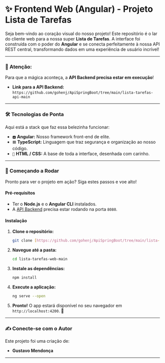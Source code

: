 # ✨ Frontend Web (Angular) - Projeto Lista de Tarefas

Seja bem-vindo ao coração visual do nosso projeto! Este repositório é o lar do cliente web para a nossa super **Lista de Tarefas**. A interface foi construída com o poder do **Angular** e se conecta perfeitamente à nossa API REST central, transformando dados em uma experiência de usuário incrível!

---

### 🚨 Atenção:

Para que a mágica aconteça, a **API Backend precisa estar em execução**!
- **Link para a API Backend:** `https://github.com/gohenj/ApiSpringBoot/tree/main/lista-tarefas-api-main`

---

### 🛠️ Tecnologias de Ponta

Aqui está a stack que faz essa belezinha funcionar:

* `🅰️` **Angular:** Nosso framework front-end de elite.
* `🟦` **TypeScript:** Linguagem que traz segurança e organização ao nosso código.
* `🎨` **HTML / CSS:** A base de toda a interface, desenhada com carinho.

---

### 🚀 Começando a Rodar

Pronto para ver o projeto em ação? Siga estes passos e voe alto!

#### Pré-requisitos
* Ter o **Node.js** e o **Angular CLI** instalados.
* A [API Backend](https://github.com/gohenj/ApiSpringBoot/tree/main/lista-tarefas-api-main) precisa estar rodando na porta `8080`.

#### Instalação
1.  **Clone o repositório:**
    ```bash
    git clone [https://github.com/gohenj/ApiSpringBoot/tree/main/lista-tarefas-web-main.git](https://github.com/gohenj/ApiSpringBoot/tree/main/lista-tarefas-web-main.git)
    ```
2.  **Navegue até a pasta:**
    ```bash
    cd lista-tarefas-web-main
    ```
3.  **Instale as dependências:**
    ```bash
    npm install
    ```
4.  **Execute a aplicação:**
    ```bash
    ng serve --open
    ```
5.  **Pronto!** O app estará disponível no seu navegador em `http://localhost:4200`. 🎉

---
### ✍️ Conecte-se com o Autor

Este projeto foi uma criação de:

* **Gustavo Mendonça**

---

